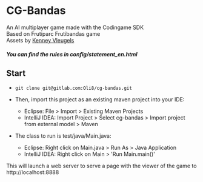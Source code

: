 # CG-Bandas  

An AI multiplayer game made with the Codingame SDK  
Based on Frutiparc Frutibandas game  
Assets by [Kenney Vleugels](http://www.kenney.nl)  

##### You can find the rules in config/statement_en.html

## Start

* `git clone git@gitlab.com:Oli8/cg-bandas.git`  

* Then, import this project as an existing maven project into your IDE:

  * Eclipse: File > Import > Existing Maven Projects  
  * IntelliJ IDEA: Import Project > Select cg-bandas > Import project from external model > Maven  

* The class to run is test/java/Main.java:

  * Eclipse: Right click on Main.java > Run As > Java Application  
  * IntelliJ IDEA: Right click on Main > 'Run Main.main()'

This will launch a web server to serve a page with the viewer of the game to http://localhost:8888  